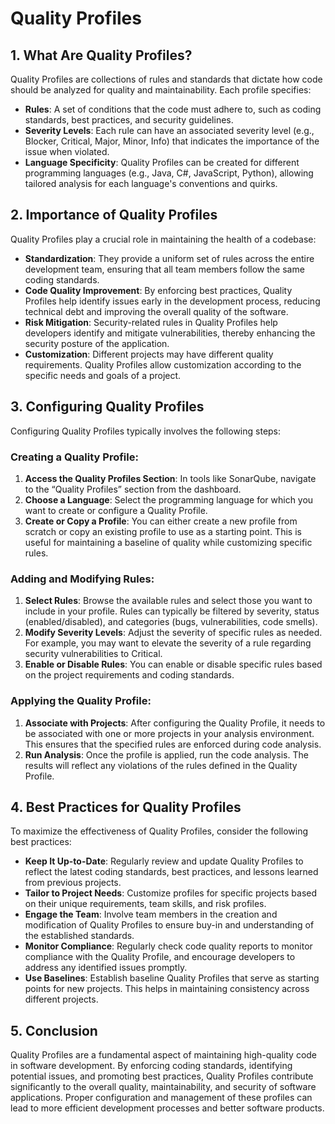# Quality Profiles

## 1. What Are Quality Profiles?

Quality Profiles are collections of rules and standards that dictate how code should be analyzed for quality and maintainability. Each profile specifies:

- **Rules**: A set of conditions that the code must adhere to, such as coding standards, best practices, and security guidelines.
- **Severity Levels**: Each rule can have an associated severity level (e.g., Blocker, Critical, Major, Minor, Info) that indicates the importance of the issue when violated.
- **Language Specificity**: Quality Profiles can be created for different programming languages (e.g., Java, C#, JavaScript, Python), allowing tailored analysis for each language's conventions and quirks.

## 2. Importance of Quality Profiles

Quality Profiles play a crucial role in maintaining the health of a codebase:

- **Standardization**: They provide a uniform set of rules across the entire development team, ensuring that all team members follow the same coding standards.
- **Code Quality Improvement**: By enforcing best practices, Quality Profiles help identify issues early in the development process, reducing technical debt and improving the overall quality of the software.
- **Risk Mitigation**: Security-related rules in Quality Profiles help developers identify and mitigate vulnerabilities, thereby enhancing the security posture of the application.
- **Customization**: Different projects may have different quality requirements. Quality Profiles allow customization according to the specific needs and goals of a project.

## 3. Configuring Quality Profiles

Configuring Quality Profiles typically involves the following steps:

### **Creating a Quality Profile**:

1. **Access the Quality Profiles Section**: In tools like SonarQube, navigate to the “Quality Profiles” section from the dashboard.
2. **Choose a Language**: Select the programming language for which you want to create or configure a Quality Profile.
3. **Create or Copy a Profile**: You can either create a new profile from scratch or copy an existing profile to use as a starting point. This is useful for maintaining a baseline of quality while customizing specific rules.

### **Adding and Modifying Rules**:

1. **Select Rules**: Browse the available rules and select those you want to include in your profile. Rules can typically be filtered by severity, status (enabled/disabled), and categories (bugs, vulnerabilities, code smells).
2. **Modify Severity Levels**: Adjust the severity of specific rules as needed. For example, you may want to elevate the severity of a rule regarding security vulnerabilities to Critical.
3. **Enable or Disable Rules**: You can enable or disable specific rules based on the project requirements and coding standards.

### **Applying the Quality Profile**:

1. **Associate with Projects**: After configuring the Quality Profile, it needs to be associated with one or more projects in your analysis environment. This ensures that the specified rules are enforced during code analysis.
2. **Run Analysis**: Once the profile is applied, run the code analysis. The results will reflect any violations of the rules defined in the Quality Profile.

## 4. Best Practices for Quality Profiles

To maximize the effectiveness of Quality Profiles, consider the following best practices:

- **Keep It Up-to-Date**: Regularly review and update Quality Profiles to reflect the latest coding standards, best practices, and lessons learned from previous projects.
- **Tailor to Project Needs**: Customize profiles for specific projects based on their unique requirements, team skills, and risk profiles.
- **Engage the Team**: Involve team members in the creation and modification of Quality Profiles to ensure buy-in and understanding of the established standards.
- **Monitor Compliance**: Regularly check code quality reports to monitor compliance with the Quality Profile, and encourage developers to address any identified issues promptly.
- **Use Baselines**: Establish baseline Quality Profiles that serve as starting points for new projects. This helps in maintaining consistency across different projects.

## 5. Conclusion

Quality Profiles are a fundamental aspect of maintaining high-quality code in software development. By enforcing coding standards, identifying potential issues, and promoting best practices, Quality Profiles contribute significantly to the overall quality, maintainability, and security of software applications. Proper configuration and management of these profiles can lead to more efficient development processes and better software products.